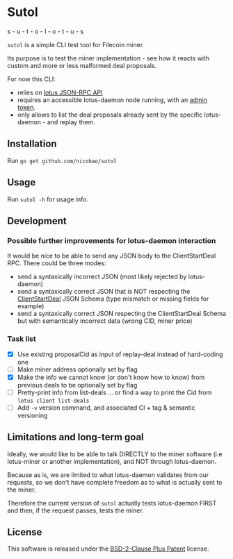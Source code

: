 # Sutol

s - u - t - o - l - o - t - u - s

`sutol` is a simple CLI test tool for Filecoin miner.

Its purpose is to test the miner implementation - see how it reacts with custom and more or less malformed deal proposals.

For now this CLI:
- relies on [lotus JSON-RPC API](https://lotus.filecoin.io/docs/apis/json-rpc/)
- requires an accessible lotus-daemon node running, with an [admin token](https://lotus.filecoin.io/docs/developers/api-access/#obtaining-tokens).
- only allows to list the deal proposals already sent by the specific lotus-daemon - and replay them.

## Installation

Run `go get github.com/nicobao/sutol`

## Usage

Run `sutol -h` for usage info.

## Development

### Possible further improvements for lotus-daemon interaction

It would be nice to be able to send any JSON body to the ClientStartDeal RPC. There could be three modes:
- send a syntaxically incorrect JSON (most likely rejected by lotus-daemon)
- send a syntaxically correct JSON that is NOT respecting the [ClientStartDeal](https://lotus.filecoin.io/docs/apis/json-rpc/#clientstartdeal) JSON Schema (type mismatch or missing fields for example)
- send a syntaxically correct JSON respecting the ClientStartDeal Schema but with semantically incorrect data (wrong CID, miner price) 


### Task list

- [x] Use existing proposalCid as input of replay-deal instead of hard-coding one
- [ ] Make miner address optionally set by flag
- [x] Make the info we cannot know (or don't know how to know) from previous deals to be optionally set by flag
- [ ] Pretty-print info from list-deals ... or find a way to print the Cid from `lotus client list-deals`
- [ ] Add `-v` version command, and associated CI + tag & semantic versioning

## Limitations and long-term goal

Ideally, we would like to be able to talk DIRECTLY to the miner software (i.e lotus-miner or another implementation), and NOT through lotus-daemon.

Because as is, we are limited to what lotus-daemon validates from our requests, so we don't have complete freedom as to what is actually sent to the miner.

Therefore the current version of `sutol` actually tests lotus-daemon FIRST and then, if the request passes, tests the miner.

## License

This software is released under the [BSD-2-Clause Plus Patent](./LICENSE) license.
